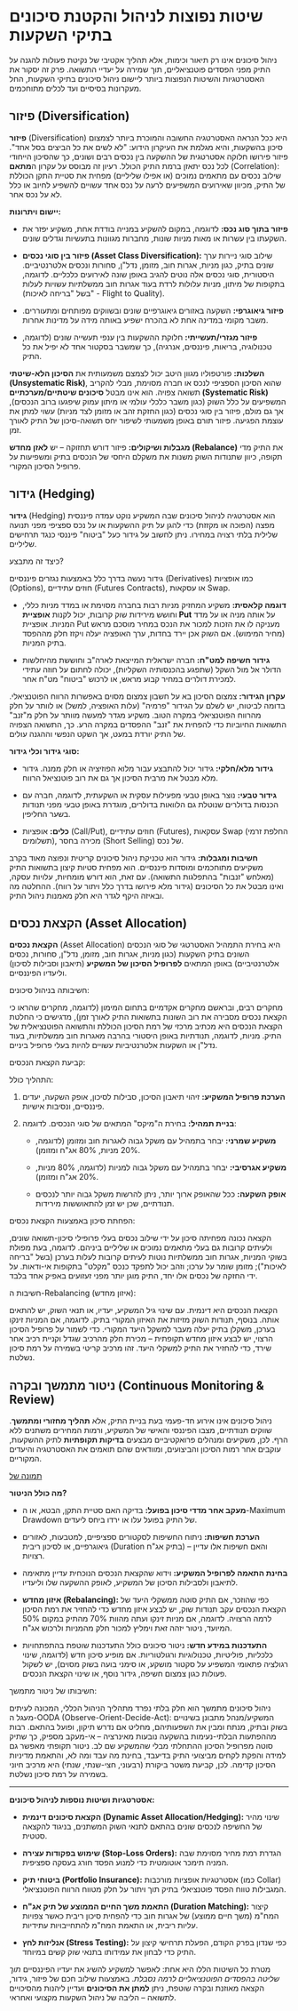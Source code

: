 

# שיטות נפוצות לניהול והקטנת סיכונים בתיקי השקעות

ניהול סיכונים אינו רק תיאור וכימות, אלא תהליך אקטיבי של נקיטת פעולות להגנה על התיק מפני הפסדים פוטנציאליים, תוך שמירה על יעדיי התשואה. פרק זה יסקור את האסטרטגיות והשיטות הנפוצות ביותר ליישום ניהול סיכונים בתיקי השקעות, החל מעקרונות בסיסיים ועד לכלים מתוחכמים.

## פיזור (Diversification)

**פיזור** (Diversification) היא ככל הנראה האסטרטגיה החשובה והמוכרת ביותר לצמצום סיכון בהשקעות, והיא מגלמת את העיקרון הידוע: "לא לשים את כל הביצים בסל אחד". פיזור פירושו חלוקה אסטרטגית של ההשקעה בין נכסים רבים ושונים, כך שהסיכון הייחודי לכל נכס יתאזן ברמת התיק הכולל. רעיון זה מבוסס על עקרון ה**מתאם** (Correlation): שילוב נכסים עם מתאמים נמוכים (או אפילו שליליים) מפחית את סטיית התקן הכוללת של התיק, מכיוון שאירועים המשפיעים לרעה על נכס אחד עשויים להשפיע לחיוב או כלל לא על נכס אחר.

**יישום ויתרונות:**

- **פיזור בתוך סוג נכס:** לדוגמה, במקום להשקיע במנייה בודדת אחת, משקיע יפזר את השקעתו בין עשרות או מאות מניות שונות, מחברות מגוונות בתעשיות וגדלים שונים.
    
- **פיזור בין סוגי נכסים (Asset Class Diversification):** שילוב סוגי ניירות ערך שונים בתיק, כגון מניות, אגרות חוב, מזומן, נדל"ן, סחורות ונכסים אלטרנטיביים. היסטורית, סוגי נכסים אלה נוטים להגיב באופן שונה לאירועים כלכליים. לדוגמה, בתקופות של מיתון, מניות עלולות לרדת בעוד אגרות חוב ממשלתיות עשויות לעלות (בשל "בריחה לאיכות" - Flight to Quality).
    
- **פיזור גיאוגרפי:** השקעה באזורים גיאוגרפיים שונים ובשווקים מפותחים ומתעוררים. משבר מקומי במדינה אחת לא בהכרח ישפיע באותה מידה על מדינות אחרות.
    
- **פיזור מגזרי/תעשייתי:** חלוקת ההשקעות בין ענפי תעשייה שונים (לדוגמה, טכנולוגיה, בריאות, פיננסים, אנרגיה), כך שמשבר בסקטור אחד לא יפיל את כל התיק.
    

**השלכות:** פורטפוליו מגוון היטב יכול לצמצם משמעותית את **הסיכון הלא-שיטתי (Unsystematic Risk)**, שהוא הסיכון הספציפי לנכס או חברה מסוימת, מבלי להקריב תשואה צפויה. הוא אינו מבטל **סיכונים שיטתיים/מערכתיים (Systematic Risk)** המשפיעים על כלל השוק (כגון משבר כלכלי עולמי או מיתון עמוק שיפגעו ברוב הנכסים), אך גם מולם, פיזור בין סוגי נכסים (כגון החזקת זהב או מזומן לצד מניות) עשוי למתן את עוצמת הפגיעה. פיזור תורם באופן משמעותי לשיפור יחס תשואה-סיכון של התיק לאורך זמן.

**מגבלות ושיקולים:** פיזור דורש תחזוקה – יש **לאזן מחדש (Rebalance)** את התיק מדי תקופה, כיוון שתנודות השוק משנות את משקלם היחסי של הנכסים בתיק ומשפיעות על פרופיל הסיכון המקורי.

## גידור (Hedging)

**גידור** (Hedging) הוא אסטרטגיה לניהול סיכונים שבה המשקיע נוקט עמדה פיננסית מפצה (הפוכה או מקזזת) כדי להגן על תיק ההשקעות או על נכס ספציפי מפני תנועה שלילית בלתי רצויה במחירו. ניתן לחשוב על גידור כעל "ביטוח" פיננסי כנגד תרחישים שליליים.

כיצד זה מתבצע?

גידור נעשה בדרך כלל באמצעות נגזרים פיננסיים (Derivatives) כמו אופציות (Options), חוזים עתידיים (Futures Contracts), או עסקאות Swap.

- **דוגמה קלאסית:** משקיע המחזיק מניות רבות בחברה מסוימת או במדד מניות כללי, וחושש מירידות שוק קרובות, יכול לקנות **אופציית Put** על אותה מניה או על מדד המניות. אופציית Put מעניקה לו את הזכות למכור את הנכס במחיר מוסכם מראש (מחיר המימוש). אם השוק אכן יירד בחדות, ערך האופציה יעלה ויקזז חלק מההפסד בתיק המניות.
    
- **גידור חשיפה למט"ח:** חברה ישראלית המייצאת לארה"ב וחוששת מהיחלשות הדולר אל מול השקל (שתפגע בהכנסותיה השקליות), יכולה לחתום על חוזה עתידי למכירת דולרים במחיר קבוע מראש, או לרכוש "ביטוח" מט"ח אחר.
    

**עקרון הגידור:** צמצום הסיכון בא על חשבון צמצום מסוים באפשרות הרווח הפוטנציאלי. בדומה לביטוח, יש לשלם על הגידור "פרמיה" (עלות האופציה, למשל) או לוותר על חלק מהרווח הפוטנציאלי במקרה הטוב. משקיע מגדר למעשה מוותר על חלק מ"זנב" התשואות החיוביות כדי להפחית את "זנב" ההפסדים במקרה הרע. כך, התשואה הצפויה של התיק יורדת במעט, אך השקט הנפשי וההגנה עולים.

**סוגי גידור וכלי גידור:**

- **גידור מלא/חלקי:** גידור יכול להתבצע עבור מלוא הפוזיציה או חלק ממנה. גידור מלא מבטל את מרבית הסיכון אך גם את רוב פוטנציאל הרווח.
    
- **גידור טבעי:** נוצר באופן טבעי מפעילות עסקית או השקעתית, לדוגמה, חברה עם הכנסות בדולרים שנוטלת גם הלוואות בדולרים, מוגדרת באופן טבעי מפני תנודות בשער החליפין.
    
- **כלים:** אופציות (Call/Put), חוזים עתידיים (Futures), עסקאות Swap (החלפת זרמי תשלומים), מכירה בחסר (Short Selling) של נכס.
    

**חשיבות ומגבלות:** גידור הוא טכניקת ניהול סיכונים קריטית ונפוצה מאוד בקרב משקיעים מתוחכמים ומוסדות פיננסיים. הוא מפחית סטיות קיצון בתשואות התיק (מאלחש "זנבות" בהתפלגות התשואה). עם זאת, הוא דורש מומחיות, עלויות עסקה, ואינו מבטל את כל הסיכונים (גידור מלא פירושו בדרך כלל ויתור על רווח). ההחלטה מה ובאיזה היקף לגדר היא חלק מאמנות ניהול התיק.

## הקצאת נכסים (Asset Allocation)

**הקצאת נכסים** (Asset Allocation) היא בחירת התמהיל האסטרטגי של סוגי הנכסים השונים בתיק השקעות (כגון מניות, אגרות חוב, מזומן, נדל"ן, סחורות, נכסים אלטרנטיביים) באופן המתאים **לפרופיל הסיכון של המשקיע** (תיאבון וסבילות לסיכון) וליעדיו הפיננסיים.

חשיבותה בניהול סיכונים:

מחקרים רבים, ובראשם מחקרים אקדמיים בתחום המימון (לדוגמה, מחקרים שהראו כי הקצאת נכסים מסבירה את רוב השונות בתשואות התיק לאורך זמן), מדגישים כי החלטת הקצאת הנכסים היא מכתיב מרכזי של רמת הסיכון הכוללת והתשואה הפוטנציאלית של התיק. מניות, לדוגמה, תנודתיות באופן היסטורי בהרבה מאגרות חוב ממשלתיות, בעוד נדל"ן או השקעות אלטרנטיביות עשויים להיות בעלי פרופיל ביניים.

קביעת הקצאת הנכסים:

התהליך כולל:

1. **הערכת פרופיל המשקיע:** זיהוי תיאבון הסיכון, סבילות לסיכון, אופק השקעה, יעדים פיננסיים, ונסיבות אישיות.
    
2. **בניית תמהיל:** בחירת ה"מיקס" המתאים של סוגי הנכסים. לדוגמה:
    
    - **משקיע שמרני:** יבחר בתמהיל עם משקל גבוה לאגרות חוב ומזומן (לדוגמה, 20% מניות, 80% אג"ח ומזומן).
        
    - **משקיע אגרסיבי:** יבחר בתמהיל עם משקל גבוה למניות (לדוגמה, 80% מניות, 20% אג"ח ומזומן).
        
    - **אופק השקעה:** ככל שהאופק ארוך יותר, ניתן להרשות משקל גבוה יותר לנכסים תנודתיים, שכן יש זמן להתאוששות מירידות.
        

הפחתת סיכון באמצעות הקצאת נכסים:

הקצאה נכונה מפחיתה סיכון על ידי שילוב נכסים בעלי פרופילי סיכון-תשואה שונים, ולעיתים קרובות גם בעלי מתאמים נמוכים או שליליים ביניהם. לדוגמה, בעת מפולת בשוקי המניות, אגרות חוב ממשלתיות נוטות לעיתים קרובות לעלות בערכן (בשל "בריחה לאיכות"); מזומן שומר על ערכו; וזהב יכול לתפקד כנכס "מקלט" בתקופות אי-ודאות. על ידי החזקה של נכסים אלו יחד, התיק מוגן יותר מפני זעזועים באפיק אחד בלבד.

חשיבות ה-Rebalancing (איזון מחדש):

הקצאת הנכסים היא דינמית. עם שינוי גיל המשקיע, יעדיו, או תנאי השוק, יש להתאים אותה. בנוסף, תנודות השוק מזיזות את האיזון המקורי בתיק. לדוגמה, אם המניות זינקו בערכן, משקלן בתיק יעלה מעבר למשקל היעד המקורי. כדי לשמור על פרופיל הסיכון הרצוי, יש לבצע איזון מחדש תקופתית – מכירת חלק מהרכיב שגדל וקניית רכיב אחר שירד, כדי להחזיר את התיק למשקלי היעד. זהו מרכיב קריטי בשמירה על רמת סיכון נשלטת.

## ניטור מתמשך ובקרה (Continuous Monitoring & Review)

ניהול סיכונים אינו אירוע חד-פעמי בעת בניית התיק, אלא **תהליך מחזורי ומתמשך**. שווקים תנודתיים, מצבו הפיננסי והאישי של המשקיע, ורמות המחירים משתנים ללא הרף. לכן, משקיעים ומנהלים פרואקטיביים מבצעים **בדיקות תקופתיות** לתיק ההשקעות, עוקבים אחר רמות הסיכון והביצועים, ומוודאים שהם תואמים את האסטרטגיה והיעדים המקוריים.

[תמונה של](https://encrypted-tbn3.gstatic.com/licensed-image?q=tbn:ANd9GcQdRZwG0ZCe8W7EpREW1jDkFUNaTOb4qlF8F0v0_GY9qjj5dGNlqBWewS0_n2CK8kXrq4UYrEXBKqKYcJ3b2gFva90B5wA9lkf9djJKI33WQuZLKEc)

**מה כולל הניטור?**

- **מעקב אחר מדדי סיכון בפועל:** בדיקה האם סטיית התקן, הבטא, או ה-Maximum Drawdown של התיק בפועל עלו או ירדו ביחס ליעדים.
    
- **הערכת חשיפות:** ניתוח החשיפות לסקטורים ספציפיים, למטבעות, לאזורים גיאוגרפיים, או לסיכון ריבית (Duration בתיק אג"ח) – והאם חשיפות אלו עדיין רצויות.
    
- **בחינת התאמה לפרופיל המשקיע:** וידוא שהקצאת הנכסים הנוכחית עדיין מתאימה לתיאבון ולסבילות הסיכון של המשקיע, לאופק ההשקעה שלו וליעדיו.
    
- **איזון מחדש (Rebalancing):** כפי שהוזכר, אם התיק סוטה ממשקלי היעד של הקצאת הנכסים עקב תנודות שוק, יש לבצע איזון מחדש כדי להחזיר את רמת הסיכון לרמה הרצויה. לדוגמה, אם מניות זינקו ועתה מהוות 70% מהתיק במקום 50% המיועד, ניטור יזהה זאת וימליץ למכור חלק מהמניות ולרכוש אג"ח.
    
- **התעדכנות במידע חדש:** ניטור סיכונים כולל התעדכנות שוטפת בהתפתחויות כלכליות, פוליטיות, טכנולוגיות ורגולטוריות. אם מופיע סיכון חדש (לדוגמה, שינוי רגולציה פתאומי המשפיע על סקטור מושקע, או סימני בועה בשוק מסוים), יש לשקול פעולות כגון צמצום חשיפה, גידור נוסף, או שינוי הקצאת הנכסים.
    

חשיבותו של ניטור מתמשך:

ניהול סיכונים מתמשך הוא חלק בלתי נפרד מתהליך הניהול הכללי, המכונה לעיתים מעגל ה-OODA (Observe-Orient-Decide-Act): המשקיע/מנהל מתבונן בשינויים בשוק ובתיק, מנתח ומבין את השפעותיהם, מחליט אם נדרש תיקון, ופועל בהתאם. רבות מההפתעות הבלתי-נעימות בהשקעה נובעות מאינרציה – אי-מעקב מספיק, כך שתיק סוטה מפרופיל הסיכון ההתחלתי מבלי שהמשקיע שם לב. ניטור תקופתי מאפשר גם למידה והפקת לקחים מביצועי התיק בדיעבד, בחינת מה עבד ומה לא, והתאמת מדיניות הסיכון קדימה. לכן, קביעת משטר ביקורת (רבעוני, חצי-שנתי, שנתי) היא מרכיב חיוני בשמירה על רמת סיכון נשלטת.

---

**אסטרטגיות ושיטות נוספות לניהול סיכונים:**

- **הקצאת סיכונים דינמית (Dynamic Asset Allocation/Hedging):** שינוי מהיר של החשיפה לנכסים שונים בהתאם לתנאי השוק המשתנים, בניגוד להקצאה סטטית.
    
- **שימוש בפקודות עצירה (Stop-Loss Orders):** הגדרת רמת מחיר מסוימת שבה המניה תימכר אוטומטית כדי למנוע הפסד חורג בעסקה ספציפית.
    
- **ביטוחי תיק (Portfolio Insurance):** אסטרטגיות אופציות מורכבות (כמו Collar) המגבילות טווח הפסד פוטנציאלי בתיק תוך ויתור על חלק מטווח הרווח הפוטנציאלי.
    
- **התאמת משך החיים הממוצע של תיק אג"ח (Duration Matching):** קיצור המח"מ (משך חיים ממוצע) של אגרות חוב כדי להפחית סיכון ריבית כאשר צפויות עליות ריבית, או התאמת המח"מ להתחייבויות עתידיות.
    
- **אנליזות לחץ (Stress Testing):** כפי שנדון בפרק הקודם, הפעלת תרחישי קיצון על התיק כדי לבחון את עמידותו בתנאי שוק קשים במיוחד.
    

מטרת כל השיטות הללו היא אחת: לאפשר למשקיע להשיג את יעדיו הפיננסיים _תוך שליטה בהפסדים הפוטנציאליים לרמה נסבלת_. באמצעות שילוב חכם של פיזור, גידור, הקצאה מאוזנת ובקרה שוטפת, ניתן **למתן את הסיכונים** ועדיין ליהנות מהסיכויים לתשואה – הליבה של ניהול השקעות מקצועי ואחראי.

